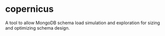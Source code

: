 # copernicus
A tool to allow MongoDB schema load simulation and exploration for sizing and optimizing schema design.
